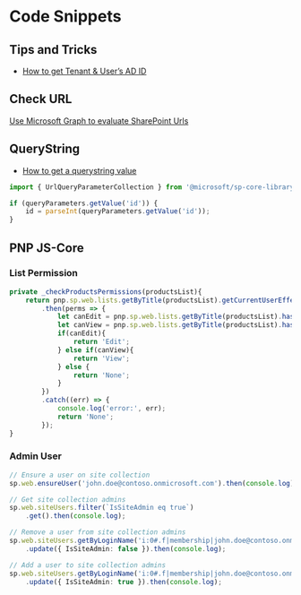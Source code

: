 # Code Snippets

## Tips and Tricks

- [How to get Tenant & User’s AD ID](https://www.ktskumar.com/2020/03/secrets-behind-sharepoint-online-day-4/)

## Check URL

 [Use Microsoft Graph to evaluate SharePoint Urls](https://github.com/SharePoint/sp-dev-fx-webparts/blob/dev/samples/react-graph-evalurl/src/webparts/graphEvalUrl/components/GraphEvalClient.ts)

## QueryString

- [How to get a querystring value](http://www.dotnetmafia.com/blogs/dotnettipoftheday/archive/2018/09/11/spfx-basics-how-to-get-a-query-string-value.aspx)

```ts
import { UrlQueryParameterCollection } from '@microsoft/sp-core-library';

if (queryParameters.getValue('id')) {
    id = parseInt(queryParameters.getValue('id'));
}
```

## PNP JS-Core

### List Permission

```ts
private _checkProductsPermissions(productsList){
    return pnp.sp.web.lists.getByTitle(productsList).getCurrentUserEffectivePermissions()
        .then(perms => {
            let canEdit = pnp.sp.web.lists.getByTitle(productsList).hasPermissions(perms, PermissionKind.EditListItems);
            let canView = pnp.sp.web.lists.getByTitle(productsList).hasPermissions(perms, PermissionKind.ViewListItems);
            if(canEdit){
                return 'Edit';
            } else if(canView){
                return 'View';
            } else {
                return 'None';
            }
        })
        .catch((err) => {
            console.log('error:', err);
            return 'None';
        });
}
```

### Admin User

```ts
// Ensure a user on site collection
sp.web.ensureUser('john.doe@contoso.onmicrosoft.com').then(console.log);

// Get site collection admins
sp.web.siteUsers.filter(`IsSiteAdmin eq true`)
    .get().then(console.log);

// Remove a user from site collection admins
sp.web.siteUsers.getByLoginName('i:0#.f|membership|john.doe@contoso.onmicrosoft.com')
    .update({ IsSiteAdmin: false }).then(console.log);

// Add a user to site collection admins
sp.web.siteUsers.getByLoginName('i:0#.f|membership|john.doe@contoso.onmicrosoft.com')
    .update({ IsSiteAdmin: true }).then(console.log);
```

